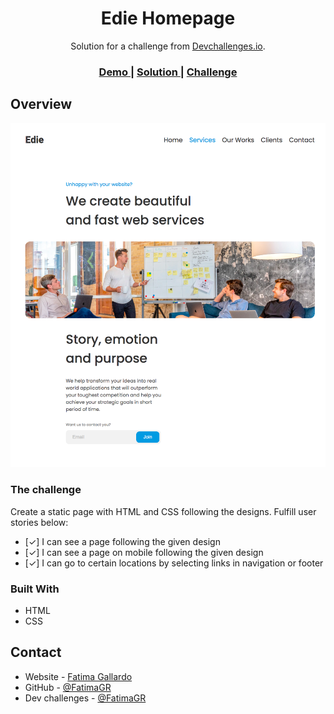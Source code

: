 <!-- Please update value in the {}  -->

<h1 align="center">Edie Homepage</h1>

<div align="center">
   Solution for a challenge from  <a href="http://devchallenges.io" target="_blank">Devchallenges.io</a>.
</div>

<div align="center">
  <h3>
    <a href="https://edie-homepage-solution-fatimagr.vercel.app">
      Demo
    </a>
    <span> | </span>
    <a href="https://github.com/FatimaGR/Edie-homepage">
      Solution
    </a>
    <span> | </span>
    <a href="https://devchallenges.io/challenges/xobQBuf8zWWmiYMIAZe0">
      Challenge
    </a>
  </h3>
</div>

<!-- OVERVIEW -->

## Overview

![screenshot](./images/solution.png)

### The challenge

Create a static page with HTML and CSS following the designs. Fulfill user stories below:

- [✓] I can see a page following the given design
- [✓] I can see a page on mobile following the given design
- [✓] I can go to certain locations by selecting links in navigation or footer
### Built With

- HTML
- CSS

<!-- THE CHALLENGE -->
## Contact

- Website - [Fatima Gallardo](https://porfolio-website-gules.vercel.app)
- GitHub - [@FatimaGR](https://github.com/FatimaGR)
- Dev challenges - [@FatimaGR](https://devchallenges.io/portfolio/FatimaGR)